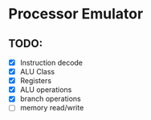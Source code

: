 # Processor Emulator

## TODO:
-[x] Instruction decode
-[x] ALU Class
-[x] Registers
-[x] ALU operations
-[x] branch operations
-[ ] memory read/write
